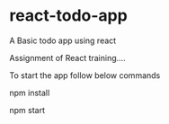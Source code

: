 # react-todo-app
A Basic todo app using react

Assignment of React training....

To start the app follow below commands

npm install

npm start
